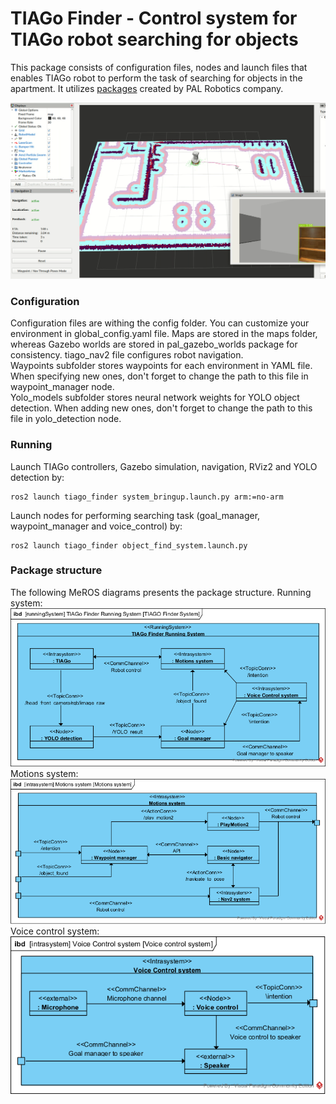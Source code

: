 # TIAGo Finder - Control system for TIAGo robot searching for objects

This package consists of configuration files, nodes and launch files that enables TIAGo robot to perform the task of searching for objects in the apartment. It utilizes [packages](https://github.com/pal-robotics) created by PAL Robotics company.

![TIAGo Finder](docs/scenario_4.png "tiago_finder")

### Configuration
Configuration files are withing the config folder. You can customize your environment in global_config.yaml file. Maps are stored in the maps folder, whereas Gazebo worlds are stored in pal_gazebo_worlds package for consistency. tiago_nav2 file configures robot navigation.
<br>
Waypoints subfolder stores waypoints for each environment in YAML file. When specifying new ones, don't forget to change the path to this file in waypoint_manager node.
<br>
Yolo_models subfolder stores neural network weights for YOLO object detection. When adding new ones, don't forget to change the path to this file in yolo_detection node.

### Running
Launch TIAGo controllers, Gazebo simulation, navigation, RViz2 and YOLO detection by:
```
ros2 launch tiago_finder system_bringup.launch.py arm:=no-arm
```
Launch nodes for performing searching task (goal_manager, waypoint_manager and voice_control) by:
```
ros2 launch tiago_finder object_find_system.launch.py
```

### Package structure
The following MeROS diagrams presents the package structure. Running system:
![Running system ibd](docs/ibd_running_system.png "running_ibd")
<br>
Motions system:
![Motions system ibd](docs/ibd_motions_system.png "motions_ibd")
Voice control system:
<br>
![Voice control system ibd](docs/ibd_voice_control_system.png "voice_ibd")
